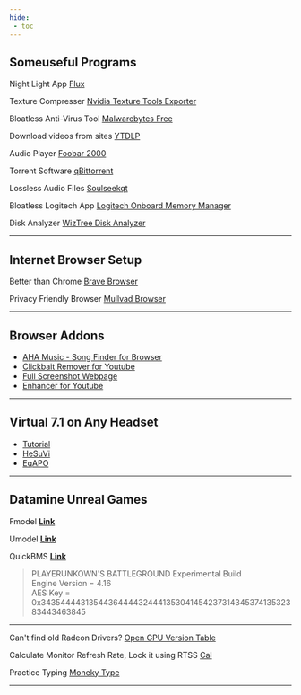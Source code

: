 ```yaml
---
hide:
 - toc
---
```


## Someuseful Programs
Night Light App [Flux](https://justgetflux.com/)

Texture Compresser [Nvidia Texture Tools Exporter](https://developer.nvidia.com/nvidia-texture-tools-exporter)

Bloatless Anti-Virus Tool [Malwarebytes Free](https://www.malwarebytes.com/)

Download videos from sites [YTDLP](https://github.com/yt-dlp/yt-dlp)

Audio Player [Foobar 2000](https://www.foobar2000.org/)

Torrent Software [qBittorrent](https://www.qbittorrent.org/)

Lossless Audio Files [Soulseekqt](http://www.soulseekqt.net/news/node/1)

Bloatless Logitech App [Logitech Onboard Memory Manager](https://support.logi.com/hc/en-us/articles/360059641133)

Disk Analyzer [WizTree Disk Analyzer](https://diskanalyzer.com/)

---

## Internet Browser Setup 

Better than Chrome [Brave Browser](https://brave.com/)

Privacy Friendly Browser [Mullvad Browser](https://mullvad.net/en)

---

## Browser Addons
- [AHA Music - Song Finder for Browser](https://www.aha-music.com/)
- [Clickbait Remover for Youtube](https://chrome.google.com/webstore/detail/clickbait-remover-for-you/omoinegiohhgbikclijaniebjpkeopip?hl=en)
- [Full Screenshot Webpage](https://chrome.google.com/webstore/detail/gofullpage-full-page-scre/fdpohaocaechififmbbbbbknoalclacl?hl=en)
- [Enhancer for Youtube](https://chrome.google.com/webstore/detail/enhancer-for-youtube/ponfpcnoihfmfllpaingbgckeeldkhle)

---

## Virtual 7.1 on Any Headset
- [Tutorial](https://sourceforge.net/p/hesuvi/wiki/Help/)
- [HeSuVi](https://sourceforge.net/projects/hesuvi/)
- [EqAPO](https://sourceforge.net/projects/equalizerapo/)

---

## Datamine Unreal Games

Fmodel [**Link**](https://fmodel.app/)

Umodel [**Link**](https://www.gildor.org/en/projects/umodel)

QuickBMS [**Link**](http://aluigi.altervista.org/quickbms.htm)

> PLAYERUNKOWN'S BATTLEGROUND Experimental Build<br> 
> Engine Version = 4.16<br>
> AES Key = 0x3435444431354436444432444135304145423731434537413532383443463845
---

Can't find old Radeon Drivers? [Open GPU Version Table](https://gpuopen.com/version-table/)

Calculate Monitor Refresh Rate, Lock it using RTSS [Cal](https://www.testufo.com/refreshrate)

Practice Typing [Moneky Type](https://monkeytype.com/)

---
